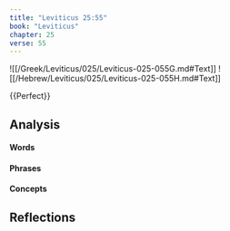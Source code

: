 ```yaml
---
title: "Leviticus 25:55"
book: "Leviticus"
chapter: 25
verse: 55
---
```

![[/Greek/Leviticus/025/Leviticus-025-055G.md#Text]]
![[/Hebrew/Leviticus/025/Leviticus-025-055H.md#Text]]

{{Perfect}}

## Analysis

#### Words

#### Phrases

#### Concepts

## Reflections
